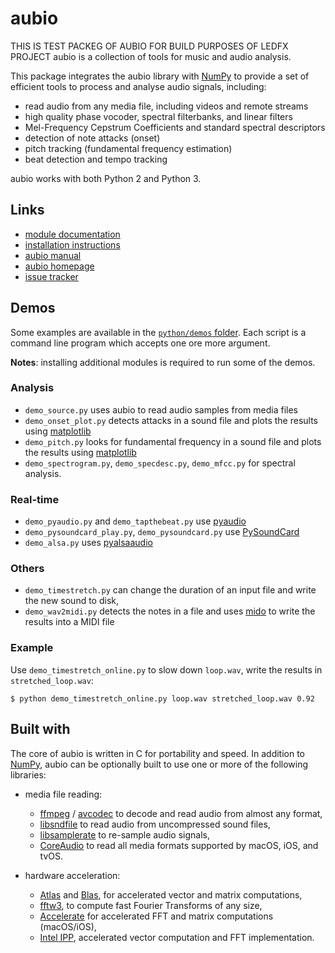 aubio 
=====
THIS IS TEST PACKEG OF AUBIO FOR BUILD PURPOSES OF LEDFX PROJECT
aubio is a collection of tools for music and audio analysis.

This package integrates the aubio library with [NumPy] to provide a set of
efficient tools to process and analyse audio signals, including:

- read audio from any media file, including videos and remote streams
- high quality phase vocoder, spectral filterbanks, and linear filters
- Mel-Frequency Cepstrum Coefficients and standard spectral descriptors
- detection of note attacks (onset)
- pitch tracking (fundamental frequency estimation)
- beat detection and tempo tracking

aubio works with both Python 2 and Python 3.

Links
-----

- [module documentation][doc_python]
- [installation instructions][doc_python_install]
- [aubio manual][manual]
- [aubio homepage][homepage]
- [issue tracker][bugtracker]

Demos
-----

Some examples are available in the [`python/demos` folder][demos_dir]. Each
script is a command line program which accepts one ore more argument.

**Notes**: installing additional modules is required to run some of the demos.

### Analysis

- `demo_source.py` uses aubio to read audio samples from media files
- `demo_onset_plot.py` detects attacks in a sound file and plots the results
  using [matplotlib]
- `demo_pitch.py` looks for fundamental frequency in a sound file and plots the
  results using [matplotlib]
- `demo_spectrogram.py`, `demo_specdesc.py`, `demo_mfcc.py` for spectral
  analysis.

### Real-time

- `demo_pyaudio.py` and `demo_tapthebeat.py` use [pyaudio]
- `demo_pysoundcard_play.py`, `demo_pysoundcard.py` use [PySoundCard]
- `demo_alsa.py` uses [pyalsaaudio]

### Others

- `demo_timestretch.py` can change the duration of an input file and write the
  new sound to disk,
- `demo_wav2midi.py` detects the notes in a file and uses [mido] to write the
  results into a MIDI file

### Example

Use `demo_timestretch_online.py` to slow down `loop.wav`, write the results in
`stretched_loop.wav`:

    $ python demo_timestretch_online.py loop.wav stretched_loop.wav 0.92

Built with
----------

The core of aubio is written in C for portability and speed. In addition to
[NumPy], aubio can be optionally built to use one or more of the following
libraries:

- media file reading:

    - [ffmpeg] / [avcodec] to decode and read audio from almost any format,
    - [libsndfile] to read audio from uncompressed sound files,
    - [libsamplerate] to re-sample audio signals,
    - [CoreAudio] to read all media formats supported by macOS, iOS, and tvOS.

- hardware acceleration:

    - [Atlas] and [Blas], for accelerated vector and matrix computations,
    - [fftw3], to compute fast Fourier Transforms of any size,
    - [Accelerate] for accelerated FFT and matrix computations (macOS/iOS),
    - [Intel IPP], accelerated vector computation and FFT implementation.

[ffmpeg]: https://ffmpeg.org
[avcodec]: https://libav.org
[libsndfile]: http://www.mega-nerd.com/libsndfile/
[libsamplerate]: http://www.mega-nerd.com/SRC/
[CoreAudio]: https://developer.apple.com/reference/coreaudio
[Atlas]: http://math-atlas.sourceforge.net/
[Blas]: https://en.wikipedia.org/wiki/Basic_Linear_Algebra_Subprograms
[fftw3]: http://fftw.org
[Accelerate]: https://developer.apple.com/reference/accelerate
[Intel IPP]: https://software.intel.com/en-us/intel-ipp

[demos_dir]:https://github.com/aubio/aubio/tree/master/python/demos
[pyaudio]:https://people.csail.mit.edu/hubert/pyaudio/
[PySoundCard]:https://github.com/bastibe/PySoundCard
[pyalsaaudio]:https://larsimmisch.github.io/pyalsaaudio/
[mido]:https://mido.readthedocs.io

[manual]: https://aubio.org/manual/latest/
[doc_python]: https://aubio.org/manual/latest/python.html
[doc_python_install]: https://aubio.org/manual/latest/python_module.html
[homepage]: https://aubio.org
[NumPy]: https://www.numpy.org
[bugtracker]: https://github.com/aubio/aubio/issues
[matplotlib]:https://matplotlib.org/
